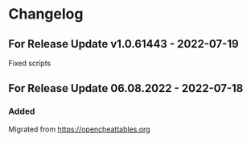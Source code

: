 # Changelog

## For Release Update v1.0.61443 - 2022-07-19
Fixed scripts

## For Release Update 06.08.2022 - 2022-07-18

### Added
Migrated from https://opencheattables.org
